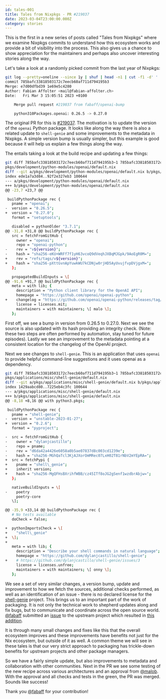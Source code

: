 ```yaml
---
id: tales-001
title: Tales from Nixpkgs - PR #219037
date: 2023-03-04T23:00:00.000Z
category: stories
---
```


This is the first in a new series of posts called "Tales from Nixpkgs" where we examine Nixpkgs commits to understand how this ecosystem works and provide a bit of visibility into the process. This also gives us a chance to show appreciation for the maintainers and perhaps also uncover interesting stories along the way.

Let's take a look at a randomly picked commit from the last year of Nixpkgs:

```bash
git log --pretty=oneline --since 1y | shuf | head -n1 | cut -f1 -d' ' | xargs git show
commit 785bafc33818503172c7eecb60af711d794195b3
Merge: e7d00dfbd39 1e69e5c4280
Author: Fabian Affolter <mail@fabian-affolter.ch>
Date:   Fri Mar 3 15:05:51 2023 +0100

    Merge pull request #219037 from fabaff/openai-bump

    python310Packages.openai: 0.26.5 -> 0.27.0
```

The original PR for this is [#219037](https://github.com/NixOS/nixpkgs/pull/219037). The motivation is to update the version of the `openai` Python package. It looks like along the way there is also a related update to `shell-genie` and some improvements to the metadata in Nixpkgs. A simple version bump is usually simpler, but this example is good because it will help us explain a few things along the way.

The entails taking a look at the build recipe and updating a few things:

```bash
git diff 785bafc33818503172c7eecb60af711d794195b3~1 785bafc33818503172c7eecb60af711d794195b3
pkgs/development/python-modules/openai/default.nix
diff --git a/pkgs/development/python-modules/openai/default.nix b/pkgs/development/python-modules/openai/default.nix
index ede1a7a3d84..92f2e327eb3 100644
--- a/pkgs/development/python-modules/openai/default.nix
+++ b/pkgs/development/python-modules/openai/default.nix
@@ -23,7 +23,7 @@

 buildPythonPackage rec {
   pname = "openai";
-  version = "0.26.5";
+  version = "0.27.0";
   format = "setuptools";

   disabled = pythonOlder "3.7.1";
@@ -31,8 +31,8 @@ buildPythonPackage rec {
   src = fetchFromGitHub {
     owner = "openai";
     repo = "openai-python";
-    rev = "v${version}";
-    hash = "sha256-eKU+WRFf7f1yH63vcoQ9dVeqhJXBqMJGpk/9AoEgR0M=";
+    rev = "refs/tags/v${version}";
+    hash = "sha256-pXttGvnApYuwkWU7kCDNjw0rjHD5AyUvujfvpDVjgxM=";
   };

   propagatedBuildInputs = \[
@@ -91,6 +91,7 @@ buildPythonPackage rec {
   meta = with lib; {
     description = "Python client library for the OpenAI API";
     homepage = "https://github.com/openai/openai-python";
+    changelog = "https://github.com/openai/openai-python/releases/tag/v${version}";
     license = licenses.mit;
     maintainers = with maintainers; \[ malo \];
   };
```

First off, we see a bump in version from 0.26.5 to 0.27.0. Next we see the source is also updated with its hash providing an integrity check. (Note: these two steps are often performed by automation, stay tuned for future episodes). Lastly we see an improvement to the metadata pointing at a consistent location for the changelog of the OpenAI project.

Next we see changes to `shell-genie`. This is an application that uses `openai` to provide helpful command-line suggestions and it uses openai as a dependency.

```bash
git diff 785bafc33818503172c7eecb60af711d794195b3~1 785bafc33818503172c7eecb60af711d794195b3
pkgs/applications/misc/shell-genie/default.nix
diff --git a/pkgs/applications/misc/shell-genie/default.nix b/pkgs/applications/misc/shell-genie/default.nix
index 1429aabcd80..7225eb4c3fc 100644
--- a/pkgs/applications/misc/shell-genie/default.nix
+++ b/pkgs/applications/misc/shell-genie/default.nix
@@ -8,18 +8,16 @@ with python3.pkgs;

 buildPythonPackage rec {
   pname = "shell-genie";
-  version = "unstable-2023-01-27";
+  version = "0.2.6";
   format = "pyproject";

-  src = fetchFromGitHub {
-    owner = "dylanjcastillo";
-    repo = pname;
-    rev = "d6da42a4426e6058a0b5ae07837d8c003cd1239e";
-    hash = "sha256-MGhQaTcl3KjAJXorOmMRec07LxH02T81rNbV2mYEpRA=";
+  src = fetchPypi {
+    pname = "shell\_genie";
+    inherit version;
+    hash = "sha256-MgQFHsBXrihfWBB/cz45ITf8oJG2gSenf1wzdbrAbjw=";
   };

   nativeBuildInputs = \[
-    poetry
     poetry-core
   \];

@@ -35,9 +33,14 @@ buildPythonPackage rec {
   # No tests available
   doCheck = false;

+  pythonImportsCheck = \[
+    "shell\_genie"
+  \];
+
   meta = with lib; {
     description = "Describe your shell commands in natural language";
     homepage = "https://github.com/dylanjcastillo/shell-genie";
+    # https://github.com/dylanjcastillo/shell-genie/issues/3
     license = licenses.unfree;
     maintainers = with maintainers; \[ onny \];
   };
```

We see a set of very similar changes, a version bump, update and improvement to how we fetch the sources, additional checks performed, as well as an identification of an issue - there is no declared license for the [shell-genie](https://github.com/dylanjcastillo/shell-genie) project. This brings us to an important part of the work of packaging. It is not only the technical work to shepherd updates along and fix bugs, but to communicate and coordinate across the open source world. [@fabaff](https://github.com/fabaff) submitted an [issue](https://github.com/dylanjcastillo/shell-genie/issues/3) to the upstream project which resulted in [this addition](https://github.com/dylanjcastillo/shell-genie/commit/9421a56fe353ee0066244a5cb286270a6b12cb16).

It is through many small changes and fixes like this that the overall ecosystem improves and these improvements have benefits not just for the Nix ecosystem, but outside of it as well. A common theme we will see in these tales is that our very strict approach to packaging has trickle-down benefits for upstream projects and other package managers.

So we have a fairly simple update, but also improvements to metadata and collaboration with other communities. Next in the PR we see some testing of the new recipe across various architectures and an approval from [@malob](https://github.com/malob). With the approval and all checks and tests in the green, the PR was merged. Sounds like success!

Thank you [@fabaff](https://github.com/fabaff) for your contribution!

